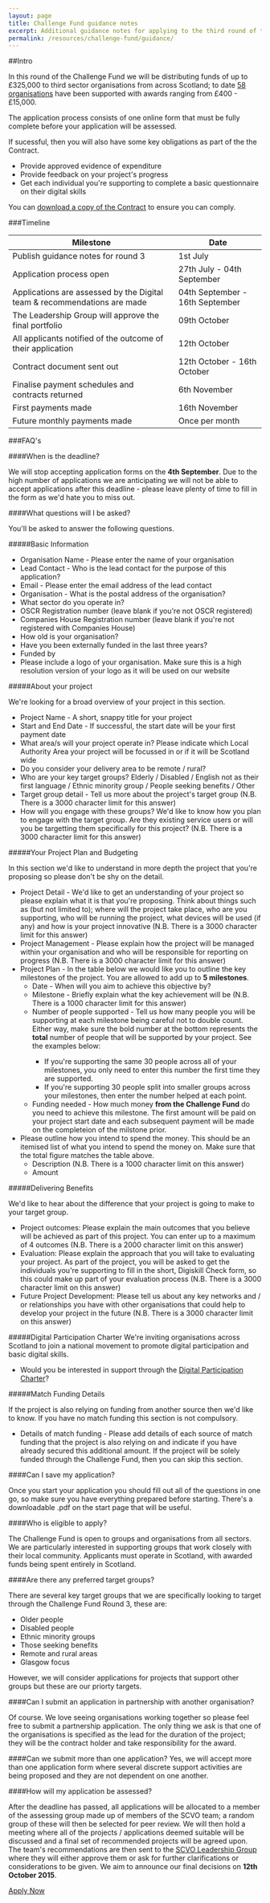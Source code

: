 ```yaml
---
layout: page
title: Challenge Fund guidance notes
excerpt: Additional guidance notes for applying to the third round of the Digital Participation Challenge Fund which is supporting digital inclusion projects across Scotland.
permalink: /resources/challenge-fund/guidance/
---
```

 
##Intro
 
In this round of the Challenge Fund we will be distributing funds of up to £325,000 to third sector organisations from across Scotland; to date <a href="/projects">58 organisations</a> have been supported with awards ranging from £400 - £15,000.

The application process consists of one online form that must be fully complete before your application will be assessed.

If sucessful, then you will also have some key obligations as part of the the Contract.
<ul>
	<li>Provide approved evidence of expenditure</li>
	<li>Provide feedback on your project's progress</li>
	<li>Get each individual you're supporting to complete a basic questionnaire on their digital skills</li>
</ul>
You can <a href="/files/Challenge Fund Contract.pdf">download a copy of the Contract</a> to ensure you can comply.

###Timeline
 
<table class="table table-bordered">
<thead>
      <tr>
        <th>Milestone</th>
        <th>Date</th>
      </tr>
    </thead>
    <tbody>
      <tr>
        <td class="col-md-6">Publish guidance notes for round 3</td>
        <td>1st July</td>
      </tr>
      <tr>
      <td class="success col-md-6">Application process open</td>
        <td class="success">27th July - 04th September</td>
      </tr>
                  <tr>
      <td class="col-md-6">Applications are assessed by the Digital team & recommendations are made</td>
        <td>04th September - 16th September</td>
      </tr>
                                <tr>
      <td class="col-md-6">The Leadership Group will approve the final portfolio</td>
        <td>09th October</td>
      </tr>
                                <tr>
      <td class="col-md-6">All applicants notified of the outcome of their application</td>
        <td>12th October</td>
      </tr>
       <tr>
        <td class="col-md-6">Contract document sent out</td>
        <td>12th October - 16th October</td>
      </tr>
      <tr>
      <td class="col-md-6">Finalise payment schedules and contracts returned</td>
        <td>6th November</td>
      </tr>
                  <tr>
      <td class="col-md-6">First payments made</td>
        <td>16th November</td>
      </tr>
                                <tr>
      <td class="col-md-6">Future monthly payments made</td>
        <td>Once per month</td>
      </tr>
      </tbody>
</table>
 
###FAQ's

####When is the deadline?

We will stop accepting application forms on the **4th September**.  Due to the high number of applications we are anticipating we will not be able to accept applications after this deadline - please leave plenty of time to fill in the form as we'd hate you to miss out.

####What questions will I be asked?

You'll be asked to answer the following questions.

#####Basic Information

<ul>
  <li>Organisation Name - Please enter the name of your organisation</li>	
  <li>Lead Contact - Who is the lead contact for the purpose of this application?</li>
  <li>Email - Please enter the email address of the lead contact</li>
  <li>Organisation - What is the postal address of the organisation?</li>
  <li>What sector do you operate in?</li>
  <li>OSCR Registration number (leave blank if you're not OSCR registered)</li>
  <li>Companies House Registration number (leave blank if you're not registered with Companies House)</li>
  <li>How old is your organisation?</li>
  <li>Have you been externally funded in the last three years?</li>
  <li>Funded by</li>
  <li>Please include a logo of your organisation. Make sure this is a high resolution version of your logo as it will be used on our website</li>
</ul>

#####About your project

We're looking for a broad overview of your project in this section.
<ul>
  <li>Project Name - A short, snappy title for your project</li>
  <li>Start and End Date - If successful, the start date will be your first payment date</li>
  <li>What area/s will your project operate in? Please indicate which Local Authority Area your project will be focussed in or if it will be Scotland wide</li>
  <li>Do you consider your delivery area to be remote / rural?</li>
  <li>Who are your key target groups? Elderly / Disabled / English not as their first language / Ethnic minority group / People seeking benefits / Other</li>
  <li>Target group detail - Tell us more about the project's target group (N.B. There is a 3000 character limit for this answer)</li>
  <li>How will you engage with these groups? We'd like to know how you plan to engage with the target group. Are they existing service users or will you be targetting them specifically for this project? (N.B. There is a 3000 character limit for this answer)</li>
</ul>

#####Your Project Plan and Budgeting

In this section we'd like to understand in more depth the project that you're proposing so please don't be shy on the detail.
<ul>
  <li>Project Detail - We'd like to get an understanding of your project so please explain what it is that you're proposing. Think about things such as (but not limited to); where will the project take place, who are you supporting, who will be running the project, what devices will be used (if any) and how is your project innovative (N.B. There is a 3000 character limit for this answer)</li>	
  <li>Project Management - Please explain how the project will be managed within your organisation and who will be responsible for reporting on progress (N.B. There is a 3000 character limit for this answer)</li>
  <li>Project Plan - In the table below we would like you to outline the key milestones of the project. You are allowed to add up to <b>5 milestones</b>.
  	<ul>
  		<li>Date - When will you aim to achieve this objective by?</li>
  		<li>Milestone - Briefly explain what the key achievement will be (N.B. There is a 1000 character limit for this answer)</li>
  		<li>Number of people supported - Tell us how many people you will be supporting at each milestone being careful not to double count. Either way, make sure the bold number at the bottom represents the <b>total</b> number of people that will be supported by your project. See the examples below:</li>
  			<ul>
  			    <li>If you're supporting the same 30 people across all of your milestones, you only need to enter this number the first time they are supported.</li>
  			    <li>If you're supporting 30 people split into smaller groups across your milestones, then enter the number helped at each point.</li>
  			</ul>
  		<li>Funding needed - How much money <b>from the Challenge Fund</b> do you need to achieve this milestone. The first amount will be paid on your project start date and each subsequent payment will be made on the completeion of the milstone prior.</li>
  	</ul>
  </li>
  <li>Please outline how you intend to spend the money. This should be an itemised list of what you intend to spend the money on. Make sure that the total figure matches the table above.
  	<ul>
  	   <li>Description (N.B. There is a 1000 character limit on this answer)</li>
  	   <li>Amount</li>
  	</ul>
  </li>
</ul>

#####Delivering Benefits

We'd like to hear about the difference that your project is going to make to your target group.
<ul>
  <li>Project outcomes: Please explain the main outcomes that you believe will be achieved as part of this project. You can enter up to a maximum of 4 outcomes (N.B. There is a 2000 character limit on this answer)</li>
  <li>Evaluation: Please explain the approach that you will take to evaluating your project. As part of the project, you will be asked to get the individuals you're supporting to fill in the short, Digiskill Check form, so this could make up part of your evaluation process (N.B. There is a 3000 character limit on this answer)</li>
  <li>Future Project Development: Please tell us about any key networks and / or relationships you have with other organisations that could help to develop your project in the future (N.B. There is a 3000 character limit on this answer)</li>
</ul>

#####Digital Participation Charter
We're inviting organisations across Scotland to join a national movement to promote digital participation and basic digital skills.
<ul>
  <li>Would you be interested in support through the <a href="http://digital.scvo.org.uk/charter/">Digital Participation Charter</a>?</li> 
</ul>

#####Match Funding Details

If the project is also relying on funding from another source then we'd like to know. If you have no match funding this section is not compulsory.
<ul>
  <li>Details of match funding - Please add details of each source of match funding that the project is also relying on and indicate if you have already secured this additional amount. If the project will be solely funded through the Challenge Fund, then you can skip this section.</li>
</ul>

####Can I save my application?

Once you start your application you should fill out all of the questions in one go, so make sure you have everything prepared before starting.  There's a downloadable .pdf on the start page that will be useful.
 
####Who is eligible to apply?
  
The Challenge Fund is open to groups and organisations from all sectors. We are particularly interested in supporting groups that work closely with their local community. Applicants must operate in Scotland, with awarded funds being spent entirely in Scotland.  

####Are there any preferred target groups?

There are several key target groups that we are specifically looking to target through the Challenge Fund Round 3, these are:
<ul>
  <li>Older people</li>
  <li>Disabled people</li>
  <li>Ethnic minority groups</li>
  <li>Those seeking benefits</li>
  <li>Remote and rural areas</li>
  <li>Glasgow focus</li>	
</ul>

However, we will consider applications for projects that support other groups but these are our priorty targets.

####Can I submit an application in partnership with another organisation?

Of course.  We love seeing organisations working together so please feel free to submit a partnership application.  The only thing we ask is that one of the organisations is specified as the lead for the duration of the project; they will be the contract holder and take responsibility for the award.
  
####Can we submit more than one application?
Yes, we will accept more than one application form where several discrete support activities are being proposed and they are not dependent on one another.

####How will my application be assessed?

After the deadline has passed, all applications will be allocated to a member of the assessing group made up of members of the SCVO team; a random group of these will then be selected for peer review.  We will then hold a meeting where all of the projects / applications deemed suitable will be discussed and a final set of recommended projects will be agreed upon.  The team's recommendations are then sent to the [SCVO Leadership Group](http://digital.scvo.org.uk/about/board/) where they will either approve them or ask for further clarifications or considerations to be given.  We aim to announce our final decisions on **12th October 2015**.

<a href="/ChallengeFundForms/Forms/Welcome.html" class="btn btn-primary btn-lg">Apply Now</a>
